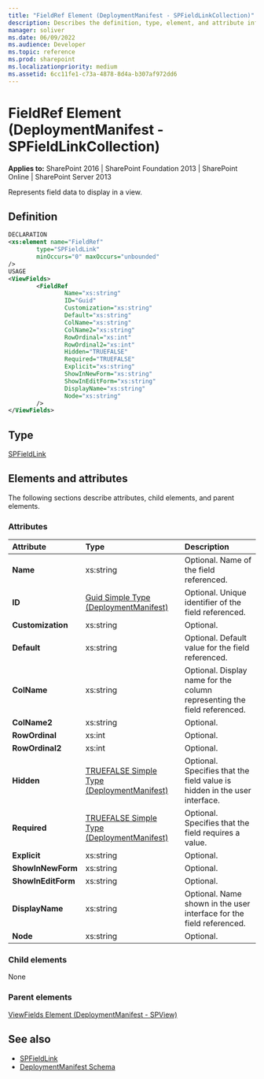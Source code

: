 ```yaml
---
title: "FieldRef Element (DeploymentManifest - SPFieldLinkCollection)"
description: Describes the definition, type, element, and attribute information for the FieldRef Element (DeploymentManifest - SPFieldLinkCollection).
manager: soliver
ms.date: 06/09/2022
ms.audience: Developer
ms.topic: reference
ms.prod: sharepoint
ms.localizationpriority: medium
ms.assetid: 6cc11fe1-c73a-4878-8d4a-b307af972dd6
---
```


# FieldRef Element (DeploymentManifest - SPFieldLinkCollection)

**Applies to:** SharePoint 2016 | SharePoint Foundation 2013 | SharePoint Online | SharePoint Server 2013
  
Represents field data to display in a view.

## Definition

```XML
DECLARATION
<xs:element name="FieldRef" 
        type="SPFieldLink" 
        minOccurs="0" maxOccurs="unbounded" 
/>
USAGE
<ViewFields>
        <FieldRef
                Name="xs:string"
                ID="Guid"
                Customization="xs:string"
                Default="xs:string"
                ColName="xs:string"
                ColName2="xs:string"
                RowOrdinal="xs:int"
                RowOrdinal2="xs:int"
                Hidden="TRUEFALSE"
                Required="TRUEFALSE"
                Explicit="xs:string"
                ShowInNewForm="xs:string"
                ShowInEditForm="xs:string"
                DisplayName="xs:string"
                Node="xs:string"
        />
</ViewFields>

```

## Type

[SPFieldLink](https://msdn.microsoft.com/library/Microsoft.SharePoint.SPFieldLink.aspx)
  
## Elements and attributes

The following sections describe attributes, child elements, and parent elements.

### Attributes

|**Attribute**|**Type**|**Description**|
|:-----|:-----|:-----|
|**Name** <br/> |xs:string  <br/> |Optional. Name of the field referenced.  <br/> |
|**ID** <br/> |[Guid Simple Type (DeploymentManifest)](guid-simple-type-deploymentmanifest.md) <br/> |Optional. Unique identifier of the field referenced.  <br/> |
|**Customization** <br/> |xs:string  <br/> |Optional.  <br/> |
|**Default** <br/> |xs:string  <br/> |Optional. Default value for the field referenced.  <br/> |
|**ColName** <br/> |xs:string  <br/> |Optional. Display name for the column representing the field referenced.  <br/> |
|**ColName2** <br/> |xs:string  <br/> |Optional.  <br/> |
|**RowOrdinal** <br/> |xs:int  <br/> |Optional.  <br/> |
|**RowOrdinal2** <br/> |xs:int  <br/> |Optional.  <br/> |
|**Hidden** <br/> |[TRUEFALSE Simple Type (DeploymentManifest)](truefalse-simple-type-deploymentmanifest.md) <br/> |Optional. Specifies that the field value is hidden in the user interface.  <br/> |
|**Required** <br/> |[TRUEFALSE Simple Type (DeploymentManifest)](truefalse-simple-type-deploymentmanifest.md) <br/> |Optional. Specifies that the field requires a value.  <br/> |
|**Explicit** <br/> |xs:string  <br/> |Optional.  <br/> |
|**ShowInNewForm** <br/> |xs:string  <br/> |Optional.  <br/> |
|**ShowInEditForm** <br/> |xs:string  <br/> |Optional.  <br/> |
|**DisplayName** <br/> |xs:string  <br/> |Optional. Name shown in the user interface for the field referenced.  <br/> |
|**Node** <br/> |xs:string  <br/> |Optional.  <br/> |
   
### Child elements

None
   
### Parent elements

[ViewFields Element (DeploymentManifest - SPView)](viewfields-element-deploymentmanifestspview.md)
   
## See also

- [SPFieldLink](https://msdn.microsoft.com/library/Microsoft.SharePoint.SPFieldLink.aspx)
- [DeploymentManifest Schema](deploymentmanifest-schema.md)

